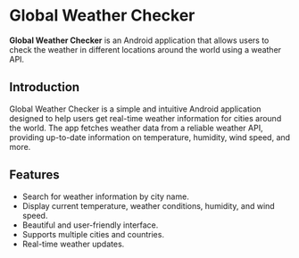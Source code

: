 # Global Weather Checker

**Global Weather Checker** is an Android application that allows users to check the weather in different locations around the world using a weather API.

## Introduction

Global Weather Checker is a simple and intuitive Android application designed to help users get real-time weather information for cities around the world. The app fetches weather data from a reliable weather API, providing up-to-date information on temperature, humidity, wind speed, and more.

## Features

- Search for weather information by city name.
- Display current temperature, weather conditions, humidity, and wind speed.
- Beautiful and user-friendly interface.
- Supports multiple cities and countries.
- Real-time weather updates.
